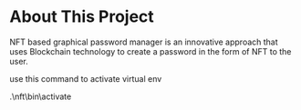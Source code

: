 # About This Project

NFT based graphical password manager is an innovative approach that uses Blockchain technology to create a password in the form of NFT to the user.

use this command to activate virtual env

.\\nft\bin\activate